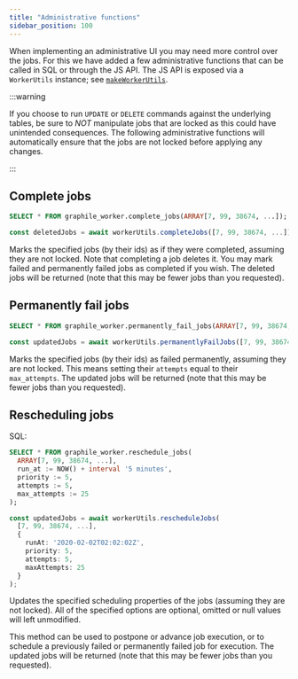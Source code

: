 ```yaml
---
title: "Administrative functions"
sidebar_position: 100
---
```


When implementing an administrative UI you may need more control over the jobs.
For this we have added a few administrative functions that can be called in SQL
or through the JS API. The JS API is exposed via a `WorkerUtils` instance; see
[`makeWorkerUtils`](http://localhost:3000/docs/library/queue#makeworkerutils).

:::warning

If you choose to run `UPDATE` or `DELETE` commands against the underlying
tables, be sure to _NOT_ manipulate jobs that are locked as this could have
unintended consequences. The following administrative functions will
automatically ensure that the jobs are not locked before applying any changes.

:::

## Complete jobs

```sql title="SQL API"
SELECT * FROM graphile_worker.complete_jobs(ARRAY[7, 99, 38674, ...]);
```

```ts title="JS API"
const deletedJobs = await workerUtils.completeJobs([7, 99, 38674, ...]);
```

Marks the specified jobs (by their ids) as if they were completed, assuming they
are not locked. Note that completing a job deletes it. You may mark failed and
permanently failed jobs as completed if you wish. The deleted jobs will be
returned (note that this may be fewer jobs than you requested).

## Permanently fail jobs

```sql title="SQL API"
SELECT * FROM graphile_worker.permanently_fail_jobs(ARRAY[7, 99, 38674, ...], 'Enter reason here');
```

```ts title="JS API"
const updatedJobs = await workerUtils.permanentlyFailJobs([7, 99, 38674, ...], 'Enter reason here');
```

Marks the specified jobs (by their ids) as failed permanently, assuming they are
not locked. This means setting their `attempts` equal to their `max_attempts`.
The updated jobs will be returned (note that this may be fewer jobs than you
requested).

## Rescheduling jobs

SQL:

```sql title="SQL API"
SELECT * FROM graphile_worker.reschedule_jobs(
  ARRAY[7, 99, 38674, ...],
  run_at := NOW() + interval '5 minutes',
  priority := 5,
  attempts := 5,
  max_attempts := 25
);
```

```ts title="JS API"
const updatedJobs = await workerUtils.rescheduleJobs(
  [7, 99, 38674, ...],
  {
    runAt: '2020-02-02T02:02:02Z',
    priority: 5,
    attempts: 5,
    maxAttempts: 25
  }
);
```

Updates the specified scheduling properties of the jobs (assuming they are not
locked). All of the specified options are optional, omitted or null values will
left unmodified.

This method can be used to postpone or advance job execution, or to schedule a
previously failed or permanently failed job for execution. The updated jobs will
be returned (note that this may be fewer jobs than you requested).
